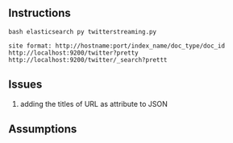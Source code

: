 ## Instructions
``bash
elasticsearch
py twitterstreaming.py
``

``
site format: http://hostname:port/index_name/doc_type/doc_id
http://localhost:9200/twitter?pretty
http://localhost:9200/twitter/_search?prettt
``

## Issues
1. adding the titles of URL as attribute to JSON

## Assumptions
